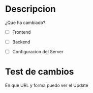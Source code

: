 # Descripcion
¿Que ha cambiado?

- [ ] Frontend

- [ ] Backend

- [ ] Configuracion del Server

# Test de cambios
En que URL y forma puedo ver el Update
